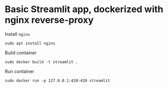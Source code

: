 # Basic Streamlit app, dockerized with nginx reverse-proxy

Install `nginx`
```
sudo apt install nginx
```

Build container
```
sudo docker build -t streamlit .
```

Run container
```
sudo docker run -p 127.0.0.1:420:420 streamlit
```

